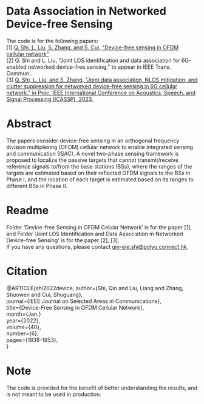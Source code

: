 # Data Association in Networked Device-free Sensing
The code is for the following papers:\
[1] [Q. Shi, L. Liu, S. Zhang, and S. Cui, "Device-free sensing in OFDM cellular network"](https://ieeexplore-ieee-org.ezproxy.lb.polyu.edu.hk/stamp/stamp.jsp?tp=&arnumber=9724258)\
[2] Q. Shi and L. Liu, "Joint LOS identification and data association for 6G-enabled networked device-free sensing," to appear in IEEE Trans. Commun..\
[3] [Q. Shi, L. Liu, and S. Zhang, "Joint data association, NLOS mitigation, and clutter suppression for networked device-free sensing in 6G cellular network," in Proc. IEEE International Conference on Acoustics, Speech, and Signal Processing (ICASSP), 2023.](https://arxiv.org/abs/2302.08080)
# Abstract
The papers consider device-free sensing in an orthogonal frequency division multiplexing (OFDM) cellular network to enable integrated sensing and communication (ISAC). A novel two-phase sensing framework is proposed to localize the passive targets that cannot transmit/receive reference signals to/from the base stations (BSs), where the ranges of the targets are estimated based on their reflected OFDM signals to the BSs in Phase I, and the location of each target is estimated based on its ranges to different BSs in Phase II. 
# Readme
Folder ‘Device-free Sensing in OFDM Celular Network’ is for the paper [1], and Folder 'Joint LOS Identification and Data Association in Networked Device-free Sensing' is for the paper [2], [3].\
If you have any questions, please contact qin-eie.shi@polyu.connect.hk.

# Citation 
@ARTICLE{shi2022device,
  author={Shi, Qin and Liu, Liang and Zhang, Shuowen and Cui, Shuguang},\
  journal={IEEE Journal on Selected Areas in Communications}, \
  title={Device-Free Sensing in OFDM Cellular Network}, \
  month={Jan.}\
  year={2022},\
  volume={40},\
  number={6},\
  pages={1838-1853},\
  }
# Note
The code is provided for the benefit of better understanding the results, and is not meant to be used in production.
